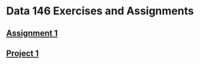 # **Data 146 Exercises and Assignments**

## [Assignment 1](Data146_Assignments.md)

## [Project 1](???)
